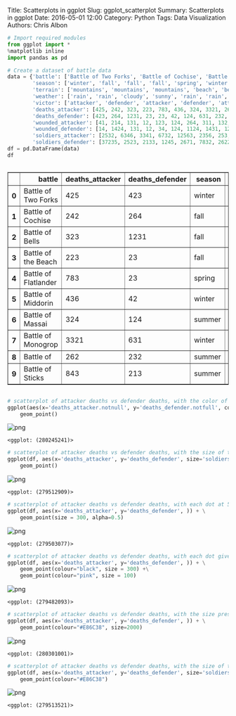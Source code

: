 Title: Scatterplots in ggplot
Slug: ggplot_scatterplot
Summary: Scatterplots in ggplot
Date: 2016-05-01 12:00
Category: Python
Tags: Data Visualization
Authors: Chris Albon




```python
# Import required modules
from ggplot import *
%matplotlib inline
import pandas as pd
```


```python
# Create a dataset of battle data
data = {'battle': ['Battle of Two Forks', 'Battle of Cochise', 'Battle of Bells', 'Battle of the Beach', 'Battle of Flatlander', 'Battle of Middorin', 'Battle of Massai', 'Battle of Monogrop', 'Battle of ', 'Battle of Sticks'], 
        'season': ['winter', 'fall', 'fall', 'fall', 'spring', 'winter', 'summer', 'winter', 'summer', 'summer'],
        'terrain': ['mountains', 'mountains', 'mountains', 'beach', 'beach', 'plains', 'plains', 'city', 'city', 'city'],
        'weather': ['rain', 'rain', 'cloudy', 'sunny', 'rain', 'rain', 'sunny', 'cloudy', 'rain', 'sunny'],
        'victor': ['attacker', 'defender', 'attacker', 'defender', 'attacker', 'defender', 'attacker', 'defender', 'attacker', 'defender'],
        'deaths_attacker': [425, 242, 323, 223, 783, 436, 324, 3321, 262, 843],
        'deaths_defender': [423, 264, 1231, 23, 23, 42, 124, 631, 232, 213],
        'wounded_attacker': [41, 214, 131, 12, 123, 124, 264, 311, 132, 623],
        'wounded_defender': [14, 1424, 131, 12, 34, 124, 1124, 1431, 122, 2563],
        'soldiers_attacker': [2532, 6346, 3341, 6732, 12563, 2356, 253, 5277, 2732, 6278],
        'soldiers_defender': [37235, 2523, 2133, 1245, 2671, 7832, 2622, 3331, 2522, 26773]}
df = pd.DataFrame(data)
df
```




<div style="max-height:1000px;max-width:1500px;overflow:auto;">
<table border="1" class="dataframe">
  <thead>
    <tr style="text-align: right;">
      <th></th>
      <th>battle</th>
      <th>deaths_attacker</th>
      <th>deaths_defender</th>
      <th>season</th>
      <th>soldiers_attacker</th>
      <th>soldiers_defender</th>
      <th>terrain</th>
      <th>victor</th>
      <th>weather</th>
      <th>wounded_attacker</th>
      <th>wounded_defender</th>
    </tr>
  </thead>
  <tbody>
    <tr>
      <th>0</th>
      <td>  Battle of Two Forks</td>
      <td>  425</td>
      <td>  423</td>
      <td> winter</td>
      <td>  2532</td>
      <td> 37235</td>
      <td> mountains</td>
      <td> attacker</td>
      <td>   rain</td>
      <td>  41</td>
      <td>   14</td>
    </tr>
    <tr>
      <th>1</th>
      <td>    Battle of Cochise</td>
      <td>  242</td>
      <td>  264</td>
      <td>   fall</td>
      <td>  6346</td>
      <td>  2523</td>
      <td> mountains</td>
      <td> defender</td>
      <td>   rain</td>
      <td> 214</td>
      <td> 1424</td>
    </tr>
    <tr>
      <th>2</th>
      <td>      Battle of Bells</td>
      <td>  323</td>
      <td> 1231</td>
      <td>   fall</td>
      <td>  3341</td>
      <td>  2133</td>
      <td> mountains</td>
      <td> attacker</td>
      <td> cloudy</td>
      <td> 131</td>
      <td>  131</td>
    </tr>
    <tr>
      <th>3</th>
      <td>  Battle of the Beach</td>
      <td>  223</td>
      <td>   23</td>
      <td>   fall</td>
      <td>  6732</td>
      <td>  1245</td>
      <td>     beach</td>
      <td> defender</td>
      <td>  sunny</td>
      <td>  12</td>
      <td>   12</td>
    </tr>
    <tr>
      <th>4</th>
      <td> Battle of Flatlander</td>
      <td>  783</td>
      <td>   23</td>
      <td> spring</td>
      <td> 12563</td>
      <td>  2671</td>
      <td>     beach</td>
      <td> attacker</td>
      <td>   rain</td>
      <td> 123</td>
      <td>   34</td>
    </tr>
    <tr>
      <th>5</th>
      <td>   Battle of Middorin</td>
      <td>  436</td>
      <td>   42</td>
      <td> winter</td>
      <td>  2356</td>
      <td>  7832</td>
      <td>    plains</td>
      <td> defender</td>
      <td>   rain</td>
      <td> 124</td>
      <td>  124</td>
    </tr>
    <tr>
      <th>6</th>
      <td>     Battle of Massai</td>
      <td>  324</td>
      <td>  124</td>
      <td> summer</td>
      <td>   253</td>
      <td>  2622</td>
      <td>    plains</td>
      <td> attacker</td>
      <td>  sunny</td>
      <td> 264</td>
      <td> 1124</td>
    </tr>
    <tr>
      <th>7</th>
      <td>   Battle of Monogrop</td>
      <td> 3321</td>
      <td>  631</td>
      <td> winter</td>
      <td>  5277</td>
      <td>  3331</td>
      <td>      city</td>
      <td> defender</td>
      <td> cloudy</td>
      <td> 311</td>
      <td> 1431</td>
    </tr>
    <tr>
      <th>8</th>
      <td>           Battle of </td>
      <td>  262</td>
      <td>  232</td>
      <td> summer</td>
      <td>  2732</td>
      <td>  2522</td>
      <td>      city</td>
      <td> attacker</td>
      <td>   rain</td>
      <td> 132</td>
      <td>  122</td>
    </tr>
    <tr>
      <th>9</th>
      <td>     Battle of Sticks</td>
      <td>  843</td>
      <td>  213</td>
      <td> summer</td>
      <td>  6278</td>
      <td> 26773</td>
      <td>      city</td>
      <td> defender</td>
      <td>  sunny</td>
      <td> 623</td>
      <td> 2563</td>
    </tr>
  </tbody>
</table>
</div>




```python
# scatterplot of attacker deaths vs defender deaths, with the color of the point determined by weather
ggplot(aes(x='deaths_attacker.notnull', y='deaths_defender.notfull', colour='weather'), data=df) + \
    geom_point()
```


![png]({filename}/images/ggplot_scatterplot/output_3_0.png)





    <ggplot: (280245241)>




```python
# scatterplot of attacker deaths vs defender deaths, with the size of the point determined by weather
ggplot(df, aes(x='deaths_attacker', y='deaths_defender', size='soldiers_attacker')) + \
    geom_point()
```


![png]({filename}/images/ggplot_scatterplot/output_4_0.png)





    <ggplot: (279512909)>




```python
# scatterplot of attacker deaths vs defender deaths, with each dot at 50% opacity
ggplot(df, aes(x='deaths_attacker', y='deaths_defender', )) + \
    geom_point(size = 300, alpha=0.5)
```


![png]({filename}/images/ggplot_scatterplot/output_5_0.png)





    <ggplot: (279503077)>




```python
# scatterplot of attacker deaths vs defender deaths, with each dot given a black outline (by overlaying double plotted points)
ggplot(df, aes(x='deaths_attacker', y='deaths_defender', )) + \
    geom_point(colour="black", size = 300) +\
    geom_point(colour="pink", size = 100)
```


![png]({filename}/images/ggplot_scatterplot/output_6_0.png)





    <ggplot: (279482093)>




```python
# scatterplot of attacker deaths vs defender deaths, with the size preset at 2000
ggplot(df, aes(x='deaths_attacker', y='deaths_defender', )) + \
    geom_point(colour="#E86C38", size=2000)
```


![png]({filename}/images/ggplot_scatterplot/output_7_0.png)





    <ggplot: (280301001)>




```python
# scatterplot of attacker deaths vs defender deaths, with the size of the point determined by soldiers_defender
ggplot(df, aes(x='deaths_attacker', y='deaths_defender', size='soldiers_defender')) + \
    geom_point(colour="#E86C38")
```


![png]({filename}/images/ggplot_scatterplot/output_8_0.png)





    <ggplot: (279513521)>


